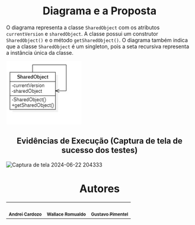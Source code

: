 <h1 align="center">Diagrama e a Proposta</h1>

O diagrama representa a classe `SharedObject` com os atributos `currentVersion` e `sharedObject`. 
A classe possui um construtor `SharedObject()` e o método `getSharedObject()`. 
O diagrama também indica que a classe `SharedObject` é um singleton, pois a seta recursiva representa a instância única da classe.


![](./docs/diagram.jpg?raw=true "Diagrama")

<h2 align="center">Evidências de Execução (Captura de tela de sucesso dos testes)</h2>

![Captura de tela 2024-06-22 204333](https://github.com/WallaceRomualdoJF/Aula_Padrao_Projeto/assets/67652151/c6495d63-62a7-4165-b288-6bd507cf1100)

<h1 align="center">Autores</h1>

<table align="center">
  <tr>
    <td align="center">
      <a href="https://github.com/AndreiCardozo">
        <img style="border-radius: 50%;" src="https://avatars.githubusercontent.com/u/67652151?v=4" width="100px;" alt=""/><br/><sub><b>Andrei Cardozo</b></sub>
      </a> <br/>
      <a href="https://github.com/AndreiCardozo" title="Andrei Cardozo"></a>
    </td>
      <td align="center">
      <a href="https://github.com/WallaceRomualdoJF">
        <img style="border-radius: 50%;" src="https://avatars.githubusercontent.com/u/67033167?v=4" width="100px;" alt=""/><br/><sub><b>Wallace Romualdo</b></sub>
      </a> <br/>
      <a href="https://github.com/WallaceRomualdoJF" title="Wallace Romualdo"></a>
    </td>
      <td align="center">
      <a href="https://github.com/Gpimentel7">
        <img style="border-radius: 50%;" src="https://avatars.githubusercontent.com/u/50156614?v=4" width="100px;" alt=""/><br/><sub><b>Gustavo Pimentel</b></sub>
      </a> <br/>
      <a href="https://github.com/Gpimentel7" title="Gustavo Pimentel"></a>
    </td>
</table>
